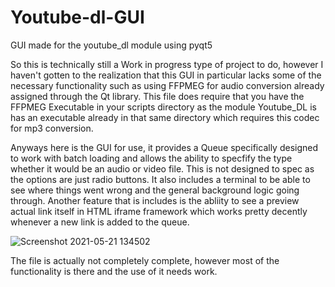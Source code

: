 # Youtube-dl-GUI
GUI made for the youtube_dl  module using pyqt5

So this is technically still a Work in progress type of project to do, however I haven't gotten to the realization that this 
GUI in particular lacks some of the necessary functionality such as using FFPMEG for audio conversion already assigned through the Qt library.
This file does require that you have the FFPMEG Executable in your scripts directory as the module Youtube_DL is has an executable already in that same directory which requires this codec for mp3 conversion.

Anyways here is the GUI for use, it provides a Queue specifically designed to work with batch loading and allows the ability to specfify the type
whether it would be an audio or video file. This is not designed to spec as the options are just radio buttons. It also includes a terminal to
be able to see where things went wrong and the general background logic going through. Another feature that is includes is the abliity to see a preview 
actual link itself in HTML iframe framework which works pretty decently whenever a new link is added to the queue.


![Screenshot 2021-05-21 134502](https://user-images.githubusercontent.com/8619943/119177755-c3c0e400-ba3a-11eb-9d83-72c0b8ab548c.png)

The file is actually not completely complete, however most of the functionality is there and the use of it needs work.
